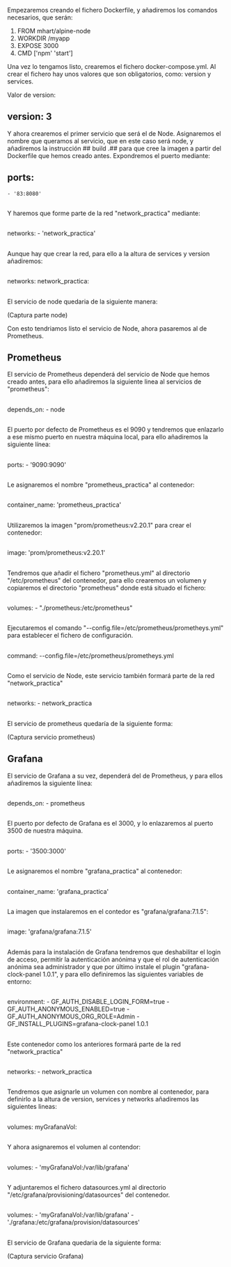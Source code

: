 Empezaremos creando el fichero Dockerfile, y añadiremos los comandos necesarios, que serán:

1. FROM mhart/alpine-node
2. WORKDIR /myapp
3. EXPOSE 3000
4. CMD ['npm' 'start']

Una vez lo tengamos listo, crearemos el fichero docker-compose.yml. Al crear el fichero hay unos valores que son obligatorios, como: version y services.

Valor de version:

## version: 3 ##

Y ahora crearemos el primer servicio que será el de Node. Asignaremos el nombre que queramos al servicio, que en este caso será node, y añadiremos la instrucción ## build .## para que cree la imagen a partir del Dockerfile que hemos creado antes. Expondremos el puerto mediante:
## ports: 
    - '83:8080'
##
Y haremos que forme parte de la red "network_practica" mediante:
##
networks:
    - 'network_practica'
##
Aunque hay que crear la red, para ello a la altura de services y version añadiremos:
##
networks:
    network_practica:
##

El servicio de node quedaria de la siguiente manera:

(Captura parte node)

Con esto tendriamos listo el servicio de Node, ahora pasaremos al de Prometheus.

## Prometheus

El servicio de Prometheus dependerá del servicio de Node que hemos creado antes, para ello añadiremos la siguiente linea al servicios de "prometheus":
##
depends_on:
    - node
##
El puerto por defecto de Prometheus es el 9090 y tendremos que enlazarlo a ese mismo puerto en nuestra máquina local, para ello añadiremos la siguiente línea:
##
ports:
    - '9090:9090'
##
Le asignaremos el nombre "prometheus_practica" al contenedor:
##
container_name: 'prometheus_practica'
##

Utilizaremos la imagen "prom/prometheus:v2.20.1" para crear el contenedor:
##
image: 'prom/prometheus:v2.20.1'
##

Tendremos que añadir el fichero "prometheus.yml" al directorio "/etc/prometheus" del contenedor, para ello crearemos un volumen y copiaremos el directorio "prometheus" donde está situado el fichero:

##
volumes:
    - "./prometheus:/etc/prometheus"
##

Ejecutaremos el comando "--config.file=/etc/prometheus/prometheys.yml" para establecer el fichero de configuración.
##
command: --config.file=/etc/prometheus/prometheys.yml
##

Como el servicio de Node, este servicio también formará parte de la red "network_practica"
##
networks:
    - network_practica
##

El servicio de prometheus quedaría de la siguiente forma:

(Captura servicio prometheus)

## Grafana

El servicio de Grafana a su vez, dependerá del de Prometheus, y para ellos añadiremos la siguiente línea:
##
depends_on:
    - prometheus
##

El puerto por defecto de Grafana es el 3000, y lo enlazaremos al puerto 3500 de nuestra máquina.
##
ports:
    - '3500:3000'
##

Le asignaremos el nombre "grafana_practica" al contenedor:
##
container_name: 'grafana_practica'
##

La imagen que instalaremos en el contedor es "grafana/grafana:7.1.5":
##
image: 'grafana/grafana:7.1.5'
##

Además para la instalación de Grafana tendremos que deshabilitar el login de acceso, permitir la autenticación anónima y que el rol de autenticación anónima sea administrador y que por último instale el plugin "grafana-clock-panel 1.0.1", y para ello definiremos las siguientes variables de entorno:
##
environment:
    - GF_AUTH_DISABLE_LOGIN_FORM=true
    - GF_AUTH_ANONYMOUS_ENABLED=true
    - GF_AUTH_ANONYMOUS_ORG_ROLE=Admin
    - GF_INSTALL_PLUGINS=grafana-clock-panel 1.0.1
##

Este contenedor como los anteriores formará parte de la red "network_practica"

##
networks:
    - network_practica
##

Tendremos que asignarle un volumen con nombre al contenedor, para definirlo a la altura de version, services y networks añadiremos las siguientes lineas:
##
volumes:
    myGrafanaVol:
##

Y ahora asignaremos el volumen al contendor:
##
volumes:
    - 'myGrafanaVol:/var/lib/grafana'
##

Y adjuntaremos el fichero datasources.yml al directorio "/etc/grafana/provisioning/datasources" del contenedor.

##
volumes:
    - 'myGrafanaVol:/var/lib/grafana'
    - './grafana:/etc/grafana/provision/datasources'
##

El servicio de Grafana quedaria de la siguiente forma:

(Captura servicio Grafana)
